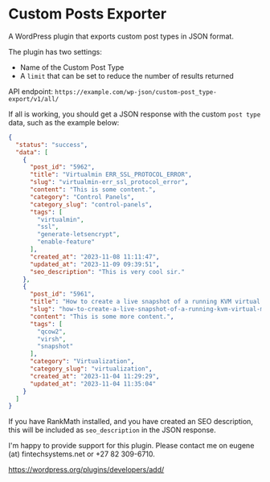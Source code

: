 # Custom Posts Exporter

A WordPress plugin that exports custom post types in JSON format.

The plugin has two settings:

- Name of the Custom Post Type
- A `limit` that can be set to reduce the number of results returned

API endpoint: `https://example.com/wp-json/custom-post_type-export/v1/all/`

If all is working, you should get a JSON response with the custom `post type` data, such as the example below:

```json
{
  "status": "success",
  "data": [
    {
      "post_id": "5962",
      "title": "Virtualmin ERR_SSL_PROTOCOL_ERROR",
      "slug": "virtualmin-err_ssl_protocol_error",
      "content": "This is some content.",
      "category": "Control Panels",
      "category_slug": "control-panels",
      "tags": [
        "virtualmin",
        "ssl",
        "generate-letsencrypt",
        "enable-feature"
      ],
      "created_at": "2023-11-08 11:11:47",
      "updated_at": "2023-11-09 09:39:51",
      "seo_description": "This is very cool sir."
    },
    {
      "post_id": "5961",
      "title": "How to create a live snapshot of a running KVM virtual machine",
      "slug": "how-to-create-a-live-snapshot-of-a-running-kvm-virtual-machine",
      "content": "This is some more content.",
      "tags": [
        "qcow2",
        "virsh",
        "snapshot"
      ],
      "category": "Virtualization",
      "category_slug": "virtualization",
      "created_at": "2023-11-04 11:29:29",
      "updated_at": "2023-11-04 11:35:04"
    }
  ]
}
```

If you have RankMath installed, and you have created an SEO description, this will be included as `seo_description` in the JSON response.

I'm happy to provide support for this plugin. Please contact me on eugene (at) fintechsystems.net or +27 82 309-6710.

https://wordpress.org/plugins/developers/add/
